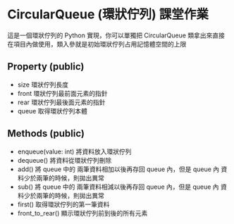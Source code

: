 # CircularQueue (環狀佇列) 課堂作業

這是一個環狀佇列的 Python 實現，你可以單獨把 CircularQueue 類拿出來直接在項目內做使用，類入參就是初始環狀佇列占用記憶體空間的上限

## Property (public)
- size 環狀佇列長度
- front 環狀佇列最前面元素的指針
- rear 環狀佇列最後面元素的指針
- queue 取得環狀佇列本體

## Methods (public)
- enqueue(value: int) 將資料放入環狀佇列
- dequeue() 將資料從環狀佇列刪除
- add() 將 queue 中的 兩筆資料相加以後再存回 queue 內，但是 queue 內 資料少於兩筆的時候，則拋出異常
- sub() 將 queue 中的 兩筆資料相減以後再存回 queue 內，但是 queue 內 資料少於兩筆的時候，則拋出異常
- first() 取得環狀佇列的第一筆資料
- front_to_rear() 顯示環狀佇列前到後的所有元素
